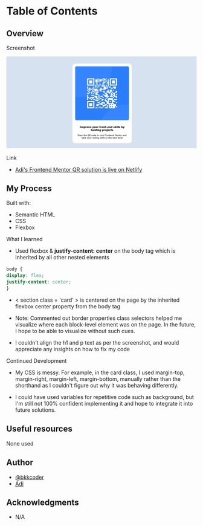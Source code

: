 # Table of Contents

## Overview 

 Screenshot

![Frontend Mentor QR code](images/Adisolution.png)

  Link

  - [Adi's Frontend Mentor QR solution is live on Netlify](https://sunny-croissant-d7a787.netlify.app/)

## My Process

 Built with:
  - Semantic HTML 
  - CSS
  - Flexbox
  
What I learned 

-   Used flexbox & **justify-content: center** on the body tag which is inherited by all other nested elements

  ```css
body {
  display: flex;
  justify-content: center;
}
```

  -  < section class = 'card' > is centered on the page by the inherited flexbox center property from the body tag


  -  Note: Commented out border properties class selectors helped me visualize where each block-level element was on the page. In the future, I hope to be able to visualize without such cues.

- I couldn't align the h1 and p text as per the screenshot, and would appreciate any insights on how to fix my code

Continued Development

- My CSS is messy. For example, in the card class, I used margin-top, margin-right, margin-left, margin-bottom, manually rather than the shorthand as I couldn't figure out why it was behaving differently. 
  
- I could have used variables for repetitive code such as background, but I'm still not 100% confident implementing it and hope to integrate it into future solutions.

##  Useful resources 

None used

## Author

- [@bkkcoder](https://www.frontendmentor.io/profile/bkkcoder)
- [Adi](https://twitter.com/aranawrites)

## Acknowledgments

- N/A